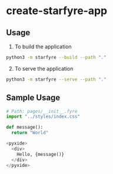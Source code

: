 # create-starfyre-app

## Usage

1. To build the application
```bash
python3 -m starfyre --build --path "."
```

2. To serve the application
```bash
python3 -m starfyre --serve --path "."
```

## Sample Usage


```python
# Path: pages/__init__.fyre
import "../styles/index.css"

def message():
  return "World"

<pyxide>
  <div>
    Hello, {message()}
  </div>
</pyxide>

```



